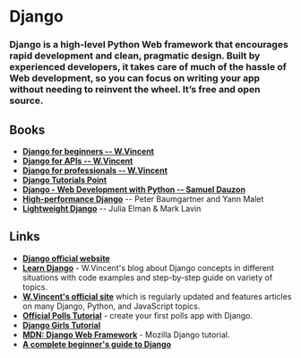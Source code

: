 # Django

### Django is a high-level Python Web framework that encourages rapid development and clean, pragmatic design. Built by experienced developers, it takes care of much of the hassle of Web development, so you can focus on writing your app without needing to reinvent the wheel. It’s free and open source.

## Books
* **[Django for beginners -- W.Vincent](https://github.com/UlugbekMuslitdinov/awesome-sources/blob/main/Python/Django/Django%20for%20Beginners%20by%20William%20S.%20Vincent%20(z-lib.org).pdf)**
* **[Django for APIs -- W.Vincent](https://github.com/UlugbekMuslitdinov/awesome-sources/blob/main/Python/Django/Django%20for%20APIs%20Build%20Web%20APIs%20with%20Python%20%20Django%20by%20William%20S.%20Vincent%20(z-lib.org).pdf)**
* **[Django for professionals -- W.Vincent](https://github.com/UlugbekMuslitdinov/awesome-sources/blob/main/Python/Django/Django%20for%20Professionals%20Production%20Websites%20with%20Python%20%20Django%20by%20William%20S.%20Vincent%20(z-lib.org).pdf)**
* **[Django Tutorials Point](https://github.com/UlugbekMuslitdinov/awesome-sources/blob/main/Python/Django/Download%20Django%20Tutorial.pdf)**
* **[Django - Web Development with Python -- Samuel Dauzon](https://github.com/UlugbekMuslitdinov/awesome-sources/blob/main/Python/Django/Django%20-%20Web%20Development%20with%20Python.pdf)**
* **[High-performance Django](https://github.com/UlugbekMuslitdinov/awesome-sources/blob/main/Python/Django/high-performance-django.pdf)** -- Peter Baumgartner and Yann Malet
* **[Lightweight Django](https://github.com/UlugbekMuslitdinov/awesome-sources/blob/main/Python/Django/Lightweight%20Django_%20Using%20REST%2C%20Websockets%20%26%20Backbone%20%5BElman%20%26%20Lavin%202014-11-13%5D.pdf)** -- Julia Elman & Mark Lavin 

## Links
* **[Django official website](https://www.djangoproject.com/)**
* **[Learn Django](https://learndjango.com/)** - W.Vincent's blog about Django concepts in different situations with code examples and step-by-step guide on variety of topics.
* **[W.Vincent's official site](https://wsvincent.com/)** which is regularly updated
and features articles on many Django, Python, and JavaScript topics.
* **[Official Polls Tutorial](https://docs.djangoproject.com/en/2.0/intro/tutorial01/)** - create your first polls app with Django.
 * **[Django Girls Tutorial](https://tutorial.djangogirls.org/en/)**
 * **[MDN: Django Web Framework](https://developer.mozilla.org/en-US/docs/Learn/Server-side/Django)** - Mozilla Django tutorial.
 * **[A complete beginner's guide to Django](https://simpleisbetterthancomplex.com/series/2017/09/04/a-complete-beginners-guide-to-django-part-1.html)**